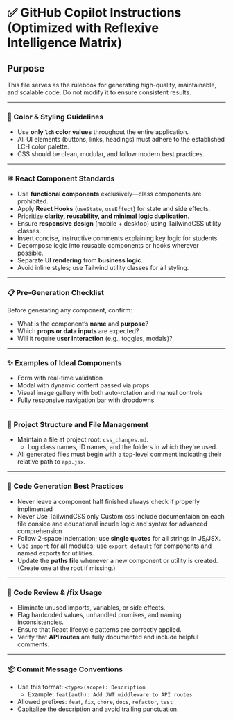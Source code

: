 # ✅ GitHub Copilot Instructions (Optimized with Reflexive Intelligence Matrix)

## Purpose
This file serves as the rulebook for generating high-quality, maintainable, and scalable code. Do not modify it to ensure consistent results.

---

### 🎨 Color & Styling Guidelines
- Use **only `lch` color values** throughout the entire application.
- All UI elements (buttons, links, headings) must adhere to the established LCH color palette.
- CSS should be clean, modular, and follow modern best practices.

---

### ⚛️ React Component Standards
- Use **functional components** exclusively—class components are prohibited.
- Apply **React Hooks** (`useState`, `useEffect`) for state and side effects.
- Prioritize **clarity, reusability, and minimal logic duplication**.
- Ensure **responsive design** (mobile + desktop) using TailwindCSS utility classes.
- Insert concise, instructive comments explaining key logic for students.
- Decompose logic into reusable components or hooks wherever possible.
- Separate **UI rendering** from **business logic**.
- Avoid inline styles; use Tailwind utility classes for all styling.

---

### 📋 Pre-Generation Checklist
Before generating any component, confirm:
- What is the component’s **name** and **purpose**?
- Which **props or data inputs** are expected?
- Will it require **user interaction** (e.g., toggles, modals)?

---

### ✨ Examples of Ideal Components
- Form with real-time validation
- Modal with dynamic content passed via props
- Visual image gallery with both auto-rotation and manual controls
- Fully responsive navigation bar with dropdowns

---

### 📁 Project Structure and File Management
- Maintain a file at project root: `css_changes.md`.
  - Log class names, ID names, and the folders in which they're used.
- All generated files must begin with a top-level comment indicating their relative path to `app.jsx`.

---

### 🚀 Code Generation Best Practices
- Never leave a component half finished always check if properly implimented
- Never Use TailwindCSS only Custom css
Include documentaion on each file consice and educational incude logic and syntax for advanced comprehension
- Follow 2-space indentation; use **single quotes** for all strings in JS/JSX.
- Use `import` for all modules; use `export default` for components and named exports for utilities.
- Update the **paths file** whenever a new component or utility is created. (Create one at the root if missing.)

---

### 🧠 Code Review & /fix Usage
- Eliminate unused imports, variables, or side effects.
- Flag hardcoded values, unhandled promises, and naming inconsistencies.
- Ensure that React lifecycle patterns are correctly applied.
- Verify that **API routes** are fully documented and include helpful comments.

---

### 📦 Commit Message Conventions
- Use this format: `<type>(scope): Description`
  - Example: `feat(auth): Add JWT middleware to API routes`
- Allowed prefixes: `feat`, `fix`, `chore`, `docs`, `refactor`, `test`
- Capitalize the description and avoid trailing punctuation.
